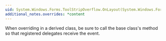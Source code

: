 ```yaml
---
uid: System.Windows.Forms.ToolStripOverflow.OnLayout(System.Windows.Forms.LayoutEventArgs)
additional_notes.overrides: *content
---
```


<p>When overriding <xref href="System.Windows.Forms.ToolStripOverflow.OnLayout(System.Windows.Forms.LayoutEventArgs)"></xref> in a derived class, be sure to call the base class's <xref href="System.Windows.Forms.ToolStripOverflow.OnLayout(System.Windows.Forms.LayoutEventArgs)"></xref> method so that registered delegates receive the event.</p>


